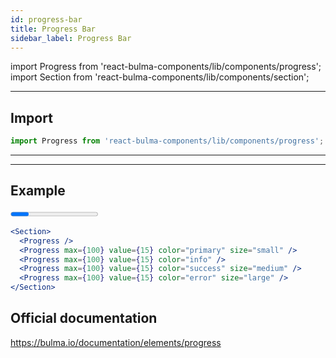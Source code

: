 ```yaml
---
id: progress-bar
title: Progress Bar
sidebar_label: Progress Bar
---
```


import Progress from 'react-bulma-components/lib/components/progress';
import Section from 'react-bulma-components/lib/components/section';

---
## **Import**

```js
import Progress from 'react-bulma-components/lib/components/progress';
```
---

---

## **Example**

<Section>
  <Progress />
  <Progress max={100} value={15} color="primary" size="small" />
  <Progress max={100} value={15} color="info" />
  <Progress max={100} value={15} color="success" size="medium" />
  <Progress max={100} value={15} color="error" size="large" />
</Section>



```jsx
<Section>
  <Progress />
  <Progress max={100} value={15} color="primary" size="small" />
  <Progress max={100} value={15} color="info" />
  <Progress max={100} value={15} color="success" size="medium" />
  <Progress max={100} value={15} color="error" size="large" />
</Section>
```



## Official documentation

https://bulma.io/documentation/elements/progress
